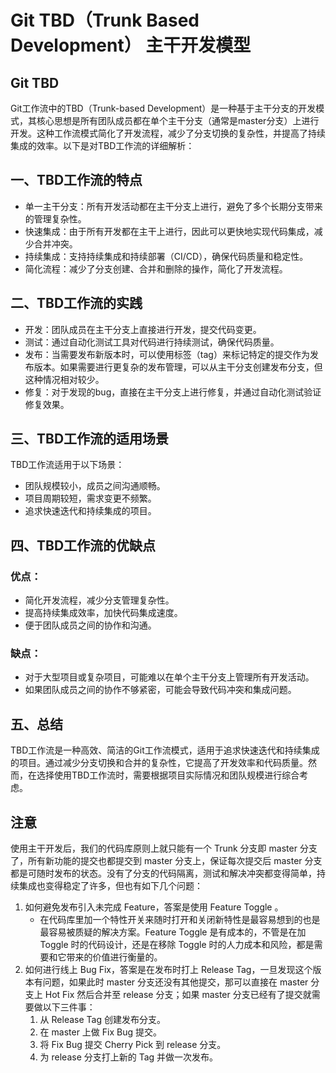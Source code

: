 # Git TBD（Trunk Based Development） 主干开发模型
## Git TBD
Git工作流中的TBD（Trunk-based Development）是一种基于主干分支的开发模式，其核心思想是所有团队成员都在单个主干分支（通常是master分支）上进行开发。这种工作流模式简化了开发流程，减少了分支切换的复杂性，并提高了持续集成的效率。以下是对TBD工作流的详细解析：

## 一、TBD工作流的特点
* 单一主干分支：所有开发活动都在主干分支上进行，避免了多个长期分支带来的管理复杂性。
* 快速集成：由于所有开发都在主干上进行，因此可以更快地实现代码集成，减少合并冲突。
* 持续集成：支持持续集成和持续部署（CI/CD），确保代码质量和稳定性。
* 简化流程：减少了分支创建、合并和删除的操作，简化了开发流程。
## 二、TBD工作流的实践
* 开发：团队成员在主干分支上直接进行开发，提交代码变更。
* 测试：通过自动化测试工具对代码进行持续测试，确保代码质量。
* 发布：当需要发布新版本时，可以使用标签（tag）来标记特定的提交作为发布版本。如果需要进行更复杂的发布管理，可以从主干分支创建发布分支，但这种情况相对较少。
* 修复：对于发现的bug，直接在主干分支上进行修复，并通过自动化测试验证修复效果。
## 三、TBD工作流的适用场景
TBD工作流适用于以下场景：

* 团队规模较小，成员之间沟通顺畅。
* 项目周期较短，需求变更不频繁。
* 追求快速迭代和持续集成的项目。

## 四、TBD工作流的优缺点
### 优点：

* 简化开发流程，减少分支管理复杂性。
* 提高持续集成效率，加快代码集成速度。
* 便于团队成员之间的协作和沟通。
### 缺点：

* 对于大型项目或复杂项目，可能难以在单个主干分支上管理所有开发活动。
* 如果团队成员之间的协作不够紧密，可能会导致代码冲突和集成问题。
## 五、总结
TBD工作流是一种高效、简洁的Git工作流模式，适用于追求快速迭代和持续集成的项目。通过减少分支切换和合并的复杂性，它提高了开发效率和代码质量。然而，在选择使用TBD工作流时，需要根据项目实际情况和团队规模进行综合考虑。


## 注意
使用主干开发后，我们的代码库原则上就只能有一个 Trunk 分支即 master 分支了，所有新功能的提交也都提交到 master 分支上，保证每次提交后 master 分支都是可随时发布的状态。没有了分支的代码隔离，测试和解决冲突都变得简单，持续集成也变得稳定了许多，但也有如下几个问题：

1. 如何避免发布引入未完成 Feature，答案是使用 Feature Toggle 。
    * 在代码库里加一个特性开关来随时打开和关闭新特性是最容易想到的也是最容易被质疑的解决方案。Feature Toggle 是有成本的，不管是在加 Toggle 时的代码设计，还是在移除 Toggle 时的人力成本和风险，都是需要和它带来的价值进行衡量的。
2. 如何进行线上 Bug Fix，答案是在发布时打上 Release Tag，一旦发现这个版本有问题，如果此时 master 分支还没有其他提交，那可以直接在 master 分支上 Hot Fix 然后合并至 release 分支；如果 master 分支已经有了提交就需要做以下三件事： 
    1. 从 Release Tag 创建发布分支。
    2. 在 master 上做 Fix Bug 提交。
    3. 将 Fix Bug 提交 Cherry Pick 到 release 分支。
    4. 为 release 分支打上新的 Tag 并做一次发布。